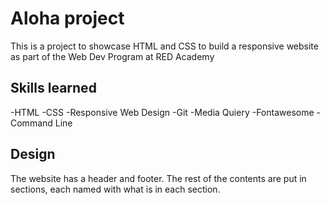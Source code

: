 # Aloha project
This is a project to showcase HTML and CSS to build a responsive website as part of the Web Dev Program at RED Academy

## Skills learned 
-HTML
-CSS
-Responsive Web Design
-Git
-Media Quiery
-Fontawesome
-Command Line
## Design
The website has a header and footer. The rest of the contents are put in sections, each named with what is in each section.